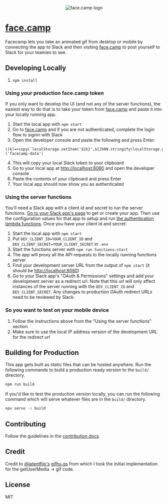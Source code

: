 <p align="center">
  <img alt="face.camp logo" src="./src/assets/icons/icon-no-padding.png" />
</p>

# [face.camp]

Facecamp lets you take an animated gif from desktop or mobile by connecting the app to Slack and then visiting [face.camp] to post yourself to Slack for your teamies to see.

## Developing Locally

1. `npm install`

### Using your production face.camp token

If you only want to develop the UI (and not any of the server functions), the easiest way to do that is to take your token from [face.camp] and paste it into your locally running app.

1. Start the local app with `npm start`
1. Go to [face.camp] and if you are not authenticated, complete the login flow to signin with Slack
1. Open the developer console and paste the following and press Enter:
```
((k)=>copy(`localStorage.setItem('${k}',${JSON.stringify(localStorage.getItem(k))})`))('facecamp-data')
```

4. This will copy your local Slack token to your clipboard
5. Go to your local app at [http://localhost:8080] and open the developer console
6. Paste the contents of your clipboard and press Enter
7. Your local app should now show you as authenticated

### Using the server functions

You'll need a Slack app with a client id and secret to run the server functions. [Go to your Slack app's page](https://api.slack.com/apps) to get or create your app. Then use the configuration values for that app to setup and run [the authentication lambda functions](./functions). Once you have your client id and secret:

1. Start the local app with `npm start`
1. Put `DEV_CLIENT_ID=YOUR_CLIENT_ID` and `DEV_CLIENT_SECRET=YOUR_CLIENT_SECRET` in `.env`
1. Start the functions server with `npm run functions:start`
1. The app will proxy all the API requests to the locally running functions server
1. Find your development server URL from the output of `npm start` (it should be [http://localhost:8080])
1. Go to your Slack app's "OAuth & Permissions" settings and add your development server as a redirect url. Note that this url will only affect instances of the server running with the `DEV_CLIENT_ID` and `DEV_CLIENT_SECRET`. Any changes to production OAuth redirect URLs need to be reviewed by Slack.

### So you want to test on your mobile device

1. Follow the instructions above from the "Using the server functions" section
1. Make sure to use the local IP address version of the development URL for the redirect url

## Building for Production

This app gets built as static files that can be hosted anywhere. Run the following commands to build a production ready version to the `build/` directory.

```sh
npm run build
```

If you'd like to test the production version locally, you can run the following command which will serve whatever files are in the `build/` directory.

```sh
npx serve -s build
```

## Contributing

Follow the guidelines in the [contribution docs](./docs/CONTRIBUTING.md).

## Credit

Credit to [@latentflip's](https://github.com/latentflip) [gifhu.gs](https://github.com/latentflip/gifhu.gs) from which I took the initial implementation for the getUserMedia -> gif code.

## License

MIT

[face.camp]: https://face.camp
[http://localhost:8080]: http://localhost:8080
